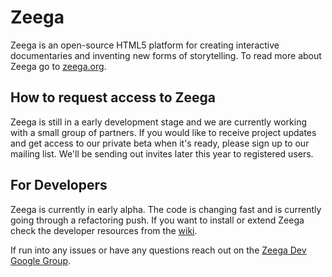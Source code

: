 # Zeega

Zeega is an open-source HTML5 platform for creating interactive documentaries and inventing new forms of storytelling. To read more about Zeega go to [zeega.org](http://zeega.org).


## How to request access to Zeega

Zeega is still in a early development stage and we are currently working with a small group of partners. If you would like to receive project updates and get access to our private beta when it's ready, please sign up to our mailing list. We'll be sending out invites later this year to registered users. 


## For Developers

Zeega is currently in early alpha. The code is changing fast and is currently going through a refactoring push. If you want to install or extend Zeega check the developer resources from the [wiki](http://github.com/Zeega/Zeega-Core/wiki). 

If run into any issues or have any questions reach out on the [Zeega Dev Google Group](https://groups.google.com/forum/?fromgroups#!forum/zeega-dev).

